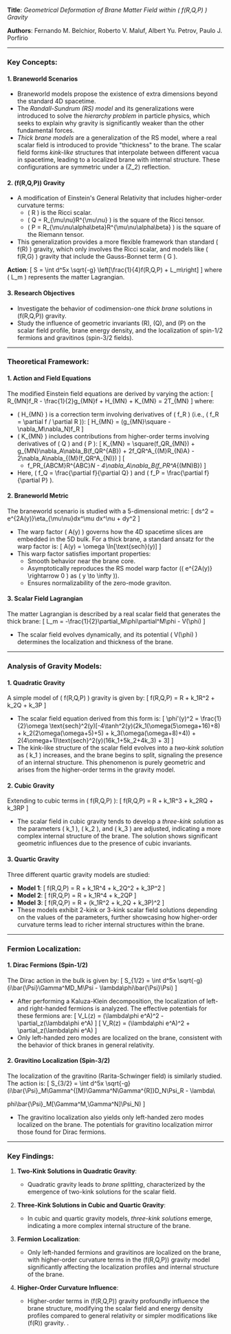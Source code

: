 

**Title**: *Geometrical Deformation of Brane Matter Field within \( f(R,Q,P) \) Gravity*

**Authors**: Fernando M. Belchior, Roberto V. Maluf, Albert Yu. Petrov, Paulo J. Porfírio

---

### Key Concepts:

#### 1. **Braneworld Scenarios**
   - Braneworld models propose the existence of extra dimensions beyond the standard 4D spacetime.
   - The *Randall-Sundrum (RS) model* and its generalizations were introduced to solve the *hierarchy problem* in particle physics, which seeks to explain why gravity is significantly weaker than the other fundamental forces.
   - *Thick brane models* are a generalization of the RS model, where a real scalar field is introduced to provide "thickness" to the brane. The scalar field forms *kink-like* structures that interpolate between different vacua in spacetime, leading to a localized brane with internal structure. These configurations are symmetric under a \(Z_2\) reflection.

#### 2. **\(f(R,Q,P)\) Gravity**
   - A modification of Einstein's General Relativity that includes higher-order curvature terms:
     - \( R \) is the Ricci scalar.
     - \( Q = R_{\mu\nu}R^{\mu\nu} \) is the square of the Ricci tensor.
     - \( P = R_{\mu\nu\alpha\beta}R^{\mu\nu\alpha\beta} \) is the square of the Riemann tensor.
   - This generalization provides a more flexible framework than standard \( f(R) \) gravity, which only involves the Ricci scalar, and models like \( f(R,G) \) gravity that include the Gauss-Bonnet term \( G \).
   
   **Action**:
   \[
   S = \int d^5x \sqrt{-g} \left[\frac{1}{4}f(R,Q,P) + L_m\right]
   \]
   where \( L_m \) represents the matter Lagrangian.

#### 3. **Research Objectives**
   - Investigate the behavior of codimension-one *thick brane* solutions in \(f(R,Q,P)\) gravity.
   - Study the influence of geometric invariants \(R\), \(Q\), and \(P\) on the scalar field profile, brane energy density, and the localization of spin-1/2 fermions and gravitinos (spin-3/2 fields).
   
---

### Theoretical Framework:

#### 1. **Action and Field Equations**
   
   The modified Einstein field equations are derived by varying the action:
   \[
   R_{MN}f_R - \frac{1}{2}g_{MN}f + H_{MN} + K_{MN} = 2T_{MN}
   \]
   where:
   - \( H_{MN} \) is a correction term involving derivatives of \( f_R \) (i.e., \( f_R = \partial f / \partial R \)):
     \[
     H_{MN} = (g_{MN}\square - \nabla_M\nabla_N)f_R
     \]
   - \( K_{MN} \) includes contributions from higher-order terms involving derivatives of \( Q \) and \( P \):
     \[
     K_{MN} = \square(f_QR_{MN}) + g_{MN}\nabla_A\nabla_B(f_QR^{AB}) + 2f_QR^A_{(M}R_{N)A} - 2\nabla_A\nabla_{(M}(f_QR^A_{N)})
     \]
     \[
     + f_PR_{ABCM}R^{ABC}_N - 4\nabla_A\nabla_B(f_PR^A_{(MN)B})
     \]
   - Here, \( f_Q = \frac{\partial f}{\partial Q} \) and \( f_P = \frac{\partial f}{\partial P} \).
   
#### 2. **Braneworld Metric**
   The braneworld scenario is studied with a 5-dimensional metric:
   \[
   ds^2 = e^{2A(y)}\eta_{\mu\nu}dx^\mu dx^\nu + dy^2
   \]
   - The warp factor \( A(y) \) governs how the 4D spacetime slices are embedded in the 5D bulk. For a thick brane, a standard ansatz for the warp factor is:
     \[
     A(y) = \omega \ln[\text{sech}(y)]
     \]
   - This warp factor satisfies important properties:
     - Smooth behavior near the brane core.
     - Asymptotically reproduces the RS model warp factor (\( e^{2A(y)} \rightarrow 0 \) as \( y \to \infty \)).
     - Ensures normalizability of the zero-mode graviton.

#### 3. **Scalar Field Lagrangian**
   The matter Lagrangian is described by a real scalar field that generates the thick brane:
   \[
   L_m = -\frac{1}{2}\partial_M\phi\partial^M\phi - V(\phi)
   \]
   - The scalar field evolves dynamically, and its potential \( V(\phi) \) determines the localization and thickness of the brane.

---

### Analysis of Gravity Models:

#### 1. **Quadratic Gravity**
   A simple model of \( f(R,Q,P) \) gravity is given by:
   \[
   f(R,Q,P) = R + k_1R^2 + k_2Q + k_3P
   \]
   - The scalar field equation derived from this form is:
     \[
     \phi'(y)^2 = \frac{1}{2}\omega \text{sech}^2(y)[-4\tanh^2(y)(2k_1(\omega(5\omega+16)+8) + k_2(2\omega(\omega+5)+5) + k_3(\omega(\omega+8)+4)) + 2(4\omega+1)\text{sech}^2(y)(16k_1+5k_2+4k_3) + 3]
     \]
   - The kink-like structure of the scalar field evolves into a *two-kink solution* as \( k_1 \) increases, and the brane begins to split, signaling the presence of an internal structure. This phenomenon is purely geometric and arises from the higher-order terms in the gravity model.

#### 2. **Cubic Gravity**
   Extending to cubic terms in \( f(R,Q,P) \):
   \[
   f(R,Q,P) = R + k_1R^3 + k_2RQ + k_3RP
   \]
   - The scalar field in cubic gravity tends to develop a *three-kink solution* as the parameters \( k_1 \), \( k_2 \), and \( k_3 \) are adjusted, indicating a more complex internal structure of the brane. The solution shows significant geometric influences due to the presence of cubic invariants.

#### 3. **Quartic Gravity**
   Three different quartic gravity models are studied:
   - **Model 1**: 
     \[
     f(R,Q,P) = R + k_1R^4 + k_2Q^2 + k_3P^2
     \]
   - **Model 2**: 
     \[
     f(R,Q,P) = R + k_1R^4 + k_2QP
     \]
   - **Model 3**: 
     \[
     f(R,Q,P) = R + (k_1R^2 + k_2Q + k_3P)^2
     \]
   - These models exhibit 2-kink or 3-kink scalar field solutions depending on the values of the parameters, further showcasing how higher-order curvature terms lead to richer internal structures within the brane.

---

### Fermion Localization:

#### 1. **Dirac Fermions (Spin-1/2)**
   The Dirac action in the bulk is given by:
   \[
   S_{1/2} = \int d^5x \sqrt{-g}(i\bar{\Psi}\Gamma^MD_M\Psi - \lambda\phi\bar{\Psi}\Psi)
   \]
   - After performing a Kaluza-Klein decomposition, the localization of left- and right-handed fermions is analyzed. The effective potentials for these fermions are:
     \[
     V_L(z) = (\lambda\phi e^A)^2 - \partial_z(\lambda\phi e^A)
     \]
     \[
     V_R(z) = (\lambda\phi e^A)^2 + \partial_z(\lambda\phi e^A)
     \]
   - Only left-handed zero modes are localized on the brane, consistent with the behavior of thick branes in general relativity.

#### 2. **Gravitino Localization (Spin-3/2)**
   The localization of the gravitino (Rarita-Schwinger field) is similarly studied. The action is:
   \[
   S_{3/2} = \int d^5x \sqrt{-g}(i\bar{\Psi}_M\Gamma^{[M}\Gamma^N\Gamma^{R]}D_N\Psi_R - \lambda\

phi\bar{\Psi}_M[\Gamma^M,\Gamma^N]\Psi_N)
   \]
   - The gravitino localization also yields only left-handed zero modes localized on the brane. The potentials for gravitino localization mirror those found for Dirac fermions.

---

### Key Findings:

1. **Two-Kink Solutions in Quadratic Gravity**:
   - Quadratic gravity leads to *brane splitting*, characterized by the emergence of two-kink solutions for the scalar field.

2. **Three-Kink Solutions in Cubic and Quartic Gravity**:
   - In cubic and quartic gravity models, *three-kink solutions* emerge, indicating a more complex internal structure of the brane.

3. **Fermion Localization**:
   - Only left-handed fermions and gravitinos are localized on the brane, with higher-order curvature terms in the \(f(R,Q,P)\) gravity model significantly affecting the localization profiles and internal structure of the brane.

4. **Higher-Order Curvature Influence**:
   - Higher-order terms in \(f(R,Q,P)\) gravity profoundly influence the brane structure, modifying the scalar field and energy density profiles compared to general relativity or simpler modifications like \(f(R)\) gravity.
.